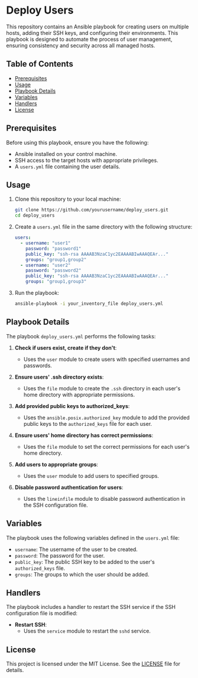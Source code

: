 # Deploy Users

This repository contains an Ansible playbook for creating users on multiple hosts, adding their SSH keys, and configuring their environments. This playbook is designed to automate the process of user management, ensuring consistency and security across all managed hosts.

## Table of Contents
- [Prerequisites](#prerequisites)
- [Usage](#usage)
- [Playbook Details](#playbook-details)
- [Variables](#variables)
- [Handlers](#handlers)
- [License](#license)

## Prerequisites

Before using this playbook, ensure you have the following:
- Ansible installed on your control machine.
- SSH access to the target hosts with appropriate privileges.
- A `users.yml` file containing the user details.

## Usage

1. Clone this repository to your local machine:
   ```sh
   git clone https://github.com/yourusername/deploy_users.git
   cd deploy_users
   ```

2. Create a `users.yml` file in the same directory with the following structure:
   ```yaml
   users:
     - username: "user1"
       password: "password1"
       public_key: "ssh-rsa AAAAB3NzaC1yc2EAAAABIwAAAQEAr..."
       groups: "group1,group2"
     - username: "user2"
       password: "password2"
       public_key: "ssh-rsa AAAAB3NzaC1yc2EAAAABIwAAAQEAr..."
       groups: "group1,group3"
   ```

3. Run the playbook:
   ```sh
   ansible-playbook -i your_inventory_file deploy_users.yml
   ```

## Playbook Details

The playbook `deploy_users.yml` performs the following tasks:

1. **Check if users exist, create if they don't**:
   - Uses the `user` module to create users with specified usernames and passwords.

2. **Ensure users' .ssh directory exists**:
   - Uses the `file` module to create the `.ssh` directory in each user's home directory with appropriate permissions.

3. **Add provided public keys to authorized_keys**:
   - Uses the `ansible.posix.authorized_key` module to add the provided public keys to the `authorized_keys` file for each user.

4. **Ensure users' home directory has correct permissions**:
   - Uses the `file` module to set the correct permissions for each user's home directory.

5. **Add users to appropriate groups**:
   - Uses the `user` module to add users to specified groups.

6. **Disable password authentication for users**:
   - Uses the `lineinfile` module to disable password authentication in the SSH configuration file.

## Variables

The playbook uses the following variables defined in the `users.yml` file:

- `username`: The username of the user to be created.
- `password`: The password for the user.
- `public_key`: The public SSH key to be added to the user's `authorized_keys` file.
- `groups`: The groups to which the user should be added.

## Handlers

The playbook includes a handler to restart the SSH service if the SSH configuration file is modified:

- **Restart SSH**:
  - Uses the `service` module to restart the `sshd` service.

## License

This project is licensed under the MIT License. See the [LICENSE](LICENSE) file for details.
